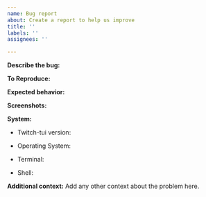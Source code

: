 ```yaml
---
name: Bug report
about: Create a report to help us improve
title: ''
labels: ''
assignees: ''

---
```


**Describe the bug:**
<!-- A clear description of what the bug is -->

**To Reproduce:**
<!-- Numbered steps to reproduce the behavior -->

**Expected behavior:**
<!-- Describe what you expect to happen -->

**Screenshots:**
<!-- Screenshots in context with the problem -->

**System:**
<!-- (`twt --version`) -->
- Twitch-tui version:

<!-- [e.g. Windows 10, Arch Linux w/ kernel 5.16.2] -->
- Operating System:

<!-- [e.g. Kitty 0.24.1, Alacritty 0.10.0] -->
- Terminal:

<!-- [e.g. Bash 5.1.16, Fish 3.3.1] -->
- Shell:

**Additional context:**
Add any other context about the problem here.
